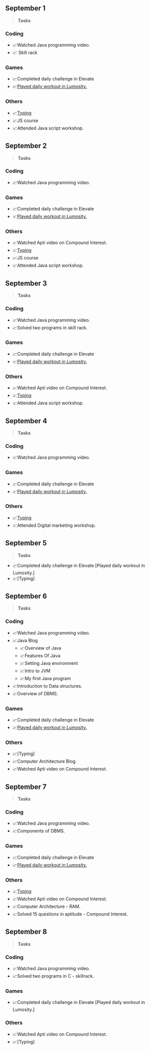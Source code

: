 ## September 1 ##
> **Tasks**
### Coding ###
- 📈Watched Java programming video.
- 📈 Skill rack
### Games ###
- 📈Completed daily challenge in Elevate
- 📈[Played daily workout in Lumosity.](https://github.com/Sajina19/Increasing-Productivity-2.0/blob/main/September%201%20-%2030/September%20proofs/Screenshot%202021-09-01%20221424.png)
### Others ###
- 📈[Typing](https://github.com/Sajina19/Increasing-Productivity-2.0/blob/main/September%201%20-%2030/September%20proofs/Screenshot%202021-09-01%20221650.png)
- 📈JS course
- 📈Attended Java script workshop.


## September 2 ##
> **Tasks**
### Coding ###
- 📈Watched Java programming video.
### Games ###
- 📈Completed daily challenge in Elevate
- 📈[Played daily workout in Lumosity.](https://github.com/Sajina19/Increasing-Productivity-2.0/blob/main/September%201%20-%2030/September%20proofs/Screenshot%202021-09-02%20235015.png)
### Others ###
- 📈Watched Apti video on Compound Interest.
- 📈[Typing](https://github.com/Sajina19/Increasing-Productivity-2.0/blob/main/September%201%20-%2030/September%20proofs/Screenshot%202021-09-03%20000543.png)
- 📈JS course
- 📈Attended Java script workshop.


## September 3 ##
> **Tasks**
### Coding ###
- 📈Watched Java programming video.
- 📈Solved two programs in skill rack.
### Games ###
- 📈Completed daily challenge in Elevate
- 📈[Played daily workout in Lumosity.](https://github.com/Sajina19/Increasing-Productivity-2.0/blob/main/September%201%20-%2030/Screenshot%202021-09-03%20230032.png)
### Others ###
- 📈Watched Apti video on Compound Interest.
- 📈[Typing](https://github.com/Sajina19/Increasing-Productivity-2.0/blob/main/September%201%20-%2030/Screenshot%202021-09-03%20000543.png)
- 📈Attended Java script workshop.


## September 4 ##
> **Tasks**
### Coding ###
- 📈Watched Java programming video.
### Games ###
- 📈Completed daily challenge in Elevate
- 📈[Played daily workout in Lumosity.](https://github.com/Sajina19/Increasing-Productivity-2.0/blob/main/September%201%20-%2030/September%20proofs/Screenshot%202021-09-04%20232047.png)
### Others ###
- 📈[Typing](https://github.com/Sajina19/Increasing-Productivity-2.0/blob/main/September%201%20-%2030/September%20proofs/Screenshot%202021-09-04%20232213.png)
- 📈Attended Digital marketing workshop.

## September 5 ##
> **Tasks**
- 📈Completed daily challenge in Elevate
[Played daily workout in Lumosity.]
- 📈[Typing]

## September 6 ##
> **Tasks**
### Coding ###
- 📈Watched Java programming video.
- 📈Java Blog
  - 📈Overview of Java
  - 📈Features Of Java
  - 📈Setting Java environment
  - 📈Intro to JVM
  - 📈My first Java program
- 📈Introduction to Data structures.
- 📈Overview of DBMS.
### Games ###
- 📈Completed daily challenge in Elevate
- 📈[Played daily workout in Lumosity.]()
### Others ###
- 📈[Typing]
- 📈Computer Architecture Blog.
- 📈Watched Apti video on Compound Interest.

## September 7 ##
> **Tasks**
### Coding ###
- 📈Watched Java programming video.
- 📈Components of DBMS.
### Games ###
- 📈Completed daily challenge in Elevate
- 📈[Played daily workout in Lumosity.](https://github.com/Sajina19/Increasing-Productivity-2.0/blob/main/September%201%20-%2030/September%20proofs/Screenshot%202021-09-07%20225800.png)
### Others ###
- 📈[Typing](https://github.com/Sajina19/Increasing-Productivity-2.0/blob/main/September%201%20-%2030/September%20proofs/Screenshot%202021-09-07%20230333.png)
- 📈Watched Apti video on Compound Interest.
- 📈Computer Architecture - RAM.
- 📈Solved 15 questions in aptitude - Compound Interest.


## September 8 ##
> **Tasks**
### Coding ###
- 📈Watched Java programming video.
- 📈Solved two programs in C - skillrack.
### Games ###
- 📈Completed daily challenge in Elevate
[Played daily workout in Lumosity.]
### Others ###
- 📈Watched Apti video on Compound Interest.
- 📈[Typing]